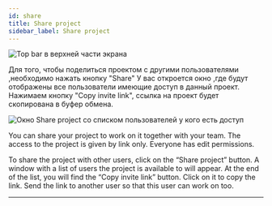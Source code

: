 ```yaml
---
id: share
title: Share project
sidebar_label: Share project
---
```


![Top bar в верхней части экрана](https://test-upl.quarkly.io/607d3473b99fb9001fcbcc16/images/docs-new-topbar-share.png?v=2021-05-15T08:49:57.618Z)

Для того, чтобы поделиться проектом с другими пользователями ,необходимо нажать кнопку "Share" У вас откроется окно ,где будут отображены все пользователи имеющие доступ в данный проект. Нажимаем кнопку "Copy invite link", ссылка на проект будет скопирована в буфер обмена.

![Окно Share project со списком пользователей у кого есть доступ](https://test-upl.quarkly.io/607d3473b99fb9001fcbcc16/images/docs-new-topbar-share-list.png?v=2021-05-15T09:02:59.392Z)

You can share your project to work on it together with your team. The access to the project is given by link only. Everyone has edit permissions.

To share the project with other users, click on the “Share project” button. A window with a list of users the project is available to will appear. At the end of the list, you will find the “Copy invite link” button. Click on it to copy the link. Send the link to another user so that this user can work on too.

---
